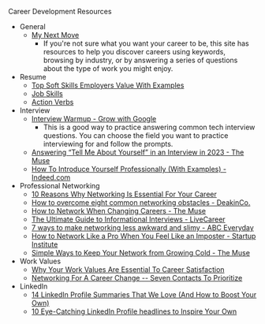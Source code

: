 Career Development Resources

- General
	- [My Next Move](https://www.mynextmove.org)
		- If you're not sure what you want your career to be, this site has resources to help you discover careers using keywords, browsing by industry, or by answering a series of questions about the type of work you might enjoy.
- Resume
	- [Top Soft Skills Employers Value With Examples](https://www.thebalancemoney.com/list-of-soft-skills-2063770)
	- [Job Skills](./skills.md)
	- [Action Verbs](./action_verbs.md)
- Interview
	- [Interview Warmup - Grow with Google](https://grow.google/certificates/interview-warmup/)
 		- This is a good way to practice answering common tech interview questions. You can choose the field you want to practice interviewing for and follow the prompts.
	- [Answering “Tell Me About Yourself” in an Interview in 2023 - The Muse](https://www.themuse.com/advice/tell-me-about-yourself-interview-question-answer-examples)
	- [How To Introduce Yourself Professionally (With Examples) - Indeed.com](https://www.indeed.com/career-advice/career-development/introduce-yourself-professionally)
- Professional Networking
	- [10 Reasons Why Networking Is Essential For Your Career](https://www.forbes.com/sites/biancamillercole/2019/03/20/why-networking-should-be-at-the-core-of-your-career/)
	- [How to overcome eight common networking obstacles - DeakinCo.](https://www.deakinco.com/resource/8-common-obstacles-encountered-when-networking-and-how-to-overcome-them/)
	- [How to Network When Changing Careers - The Muse](https://www.themuse.com/advice/5-smart-networking-strategies-for-career-changers)
	- [The Ultimate Guide to Informational Interviews - LiveCareer](https://www.livecareer.com/resources/interviews/prep/informational-interviewing)
	- [7 ways to make networking less awkward and slimy - ABC Everyday](https://www.abc.net.au/everyday/how-to-network-better-without-it-feeling-awkward/10789242)
	- [How to Network Like a Pro When You Feel Like an Imposter - Startup Institute](https://www.startupinstitute.com/blog/2016-12-6-how-to-network-with-confidence)
	- [Simple Ways to Keep Your Network from Growing Cold - The Muse](https://www.themuse.com/advice/simple-ways-to-keep-your-network-from-growing-cold)
- Work Values
	- [Why Your Work Values Are Essential To Career Satisfaction](https://www.forbes.com/sites/carolinecastrillon/2020/09/20/why-your-work-values-are-essential-to-career-satisfaction/)
	- [Networking For A Career Change -- Seven Contacts To Prioritize](https://www.forbes.com/sites/carolinecenizalevine/2018/04/15/networking-for-a-career-change-seven-contacts-to-prioritize/)
- LinkedIn
	- [14 LinkedIn Profile Summaries That We Love (And How to Boost Your Own)](https://www.linkedin.com/business/talent/blog/product-tips/linkedin-profile-summaries-that-we-love-and-how-to-boost-your-own)
	- [10 Eye-Catching LinkedIn Profile headlines to Inspire Your Own](https://www.linkedin.com/business/talent/blog/product-tips/recruiters-with-eye-catching-linkedin-profile-headlines)
